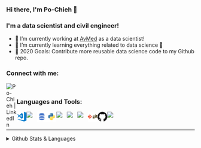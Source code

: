 ### Hi there, I'm Po-Chieh 👋

### I'm a data scientist and civil engineer!

- 🔭 I’m currently working at [AvMed][website] as a data scientist!
- 🌱 I’m currently learning everything related to data science 🤣
- 🥅 2020 Goals: Contribute more reusable data science code to my Github repo.

### Connect with me:

[<img align="left" alt="Po-Chieh | LinkedIn" width="28px" src="https://cdn.jsdelivr.net/npm/simple-icons@v3/icons/linkedin.svg" />][linkedin]

<br />

### Languages and Tools:

[<img align="left" alt="Visual Studio Code" width="26px" src="https://raw.githubusercontent.com/github/explore/80688e429a7d4ef2fca1e82350fe8e3517d3494d/topics/visual-studio-code/visual-studio-code.png" />][vscode]
[<img align="left" width="28" src="https://cdn.jsdelivr.net/npm/simple-icons@v3/icons/jupyter.svg" />][jupyter]
[<img align="left" alt="SQL" width="26px" src="https://raw.githubusercontent.com/github/explore/80688e429a7d4ef2fca1e82350fe8e3517d3494d/topics/sql/sql.png" />][sql]
[<img align="left" alt="python" width="26px" src="https://raw.githubusercontent.com/github/explore/80688e429a7d4ef2fca1e82350fe8e3517d3494d/topics/python/python.png" />][python]
[<img align="left" width="28" src="https://cdn.jsdelivr.net/npm/simple-icons@v3/icons/pandas.svg" />][pandas]
[<img align="left" width="28" hex = "#FF6F00" src="https://cdn.jsdelivr.net/npm/simple-icons@v3/icons/tensorflow.svg" />][tensorflow]
[<img align="left" width="28" hex = "#FF6F00" src="https://cdn.jsdelivr.net/npm/simple-icons@v3/icons/pytorch.svg" />][pytorch]
[<img align="left" alt="Git" width="26px" src="https://raw.githubusercontent.com/github/explore/80688e429a7d4ef2fca1e82350fe8e3517d3494d/topics/git/git.png" />][git]
[<img align="left" alt="GitHub" width="26px" src="https://raw.githubusercontent.com/github/explore/78df643247d429f6cc873026c0622819ad797942/topics/github/github.png" />][github]
[<img align="left" width="28" hex = "#FF6F00" src="https://cdn.jsdelivr.net/npm/simple-icons@v3/icons/microsoftoffice.svg" />][office]

<br />
<br />

---
<details>
<summary>Github Stats & Languages</summary>
<img align="left" alt="Github Stats" src="https://github-readme-stats.vercel.app/api?username=pochiehliu&show_icons=true&hide_border=true" />
</details>

[website]: https://www.avmed.org
[linkedin]: https://www.linkedin.com/in/pochiehliu/
[vscode]: https://code.visualstudio.com/
[sql]: https://www.oracle.com/database/technologies/appdev/sql.html
[git]: https://git-scm.com/
[github]: https://github.com/
[pandas]: https://pandas.pydata.org/
[python]: https://python.org
[tensorflow]: https://www.tensorflow.org/
[jupyter]: https://jupyter.org/
[pytorch]: https://pytorch.org
[office]: https://www.office.com/
